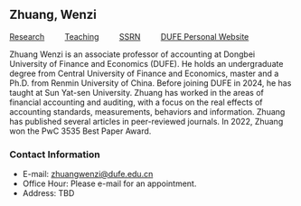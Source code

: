 ## Zhuang, Wenzi

[Research](research.md) &#8195;&#8195; [Teaching](teaching.md) &#8195;&#8195; [SSRN](https://papers.ssrn.com/sol3/cf_dev/AbsByAuth.cfm?per_id=4592798) &#8195;&#8195; [DUFE Personal Website](https://kjxy.dufe.edu.cn/content_82157.html)

Zhuang Wenzi is an associate professor of accounting at Dongbei University of Finance and Economics (DUFE). He holds an undergraduate degree from Central University of Finance and Economics, master and a Ph.D. from Renmin University of China. Before joining DUFE in 2024, he has taught at Sun Yat-sen University. Zhuang has worked in the areas of financial accounting and auditing, with a focus on the real effects of accounting standards, measurements, behaviors and information. Zhuang has published several articles in peer-reviewed journals. In 2022, Zhuang won the PwC 3535 Best Paper Award.



### Contact Information
- E-mail: [zhuangwenzi@dufe.edu.cn](mailto:zhuangwenzi@dufe.edu.cn)
- Office Hour: Please e-mail for an appointment.
- Address: TBD
